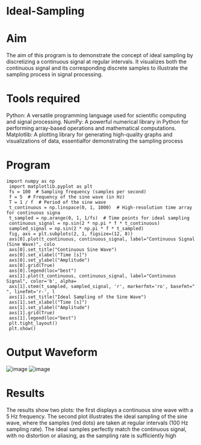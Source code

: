 # Ideal-Sampling

# Aim
 The aim of this program is to demonstrate the concept of ideal sampling by discretizing a
 continuous signal at regular intervals. It visualizes both the continuous signal and its corresponding
 discrete samples to illustrate the sampling process in signal processing.
 
# Tools required

Python: A versatile programming language used for scientific computing and signal processing.
 NumPy: A powerful numerical library in Python for performing array-based operations and
 mathematical computations. Matplotlib: A plotting library for generating high-quality graphs and
 visualizations of data, essentialfor demonstrating the sampling process

# Program
`````````````````````````````````````````````````````````````````````
import numpy as np
 import matplotlib.pyplot as plt
 fs = 100  # Sampling frequency (samples per second)
 f = 5  # Frequency of the sine wave (in Hz)
 T = 1 / f  # Period of the sine wave
 t_continuous = np.linspace(0, 1, 1000)  # High-resolution time array for continuous signa
 t_sampled = np.arange(0, 1, 1/fs)  # Time points for ideal sampling
 continuous_signal = np.sin(2 * np.pi * f * t_continuous)
 sampled_signal = np.sin(2 * np.pi * f * t_sampled)
 fig, axs = plt.subplots(2, 1, figsize=(12, 8))
 axs[0].plot(t_continuous, continuous_signal, label="Continuous Signal (Sine Wave)", colo
 axs[0].set_title("Continuous Sine Wave")
 axs[0].set_xlabel("Time [s]")
 axs[0].set_ylabel("Amplitude")
 axs[0].grid(True)
 axs[0].legend(loc="best")
 axs[1].plot(t_continuous, continuous_signal, label="Continuous Signal", color='b', alpha=
 axs[1].stem(t_sampled, sampled_signal, 'r', markerfmt='ro', basefmt=" ", linefmt='r-', l
 axs[1].set_title("Ideal Sampling of the Sine Wave")
 axs[1].set_xlabel("Time [s]")
 axs[1].set_ylabel("Amplitude")
 axs[1].grid(True)
 axs[1].legend(loc="best")
 plt.tight_layout()
 plt.show()
````````````````````````````````````````````````````````````````````````````````````````````````
# Output Waveform

![image](https://github.com/user-attachments/assets/a3a59d97-a692-4bd7-9516-288cbed375a3)
![image](https://github.com/user-attachments/assets/a30eb076-0777-4961-aa90-b297e7010b62)

# Results

The results show two plots: the first displays a continuous sine wave with a 5 Hz frequency. The
 second plot illustrates the ideal sampling of the sine wave, where the samples (red dots) are taken
 at regular intervals (100 Hz sampling rate). The ideal samples perfectly match the continuous signal,
 with no distortion or aliasing, as the sampling rate is sufficiently high
